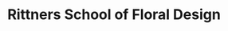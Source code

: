 ---
title: "Rittners School of Floral Design"
url: /boston/rittners-school-of-floral-design/
shop: Blumen
---